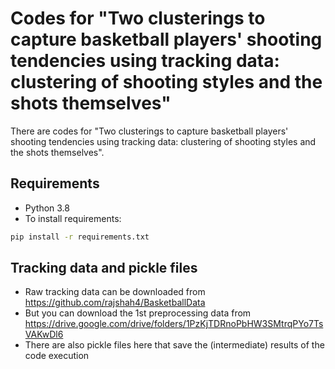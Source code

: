 # Codes for "Two clusterings to capture basketball players' shooting tendencies using tracking data: clustering of shooting styles and the shots themselves"

There are codes for "Two clusterings to capture basketball players' shooting tendencies using tracking data: clustering of shooting styles and the shots themselves".

## Requirements
- Python 3.8 
- To install requirements:
```bash
pip install -r requirements.txt
```

## Tracking data and pickle files
- Raw tracking data can be downloaded from https://github.com/rajshah4/BasketballData
- But you can download the 1st preprocessing data from https://drive.google.com/drive/folders/1PzKjTDRnoPbHW3SMtrqPYo7TsVAKwDl6
- There are also pickle files here that save the (intermediate) results of the code execution

